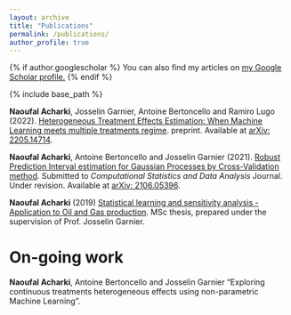 ```yaml
---
layout: archive
title: "Publications"
permalink: /publications/
author_profile: true
---
```


{% if author.googlescholar %}
  You can also find my articles on <u><a href="{{author.googlescholar}}">my Google Scholar profile</a>.</u>
{% endif %}

{% include base_path %}

**Naoufal Acharki**, Josselin Garnier, Antoine Bertoncello and Ramiro Lugo (2022). [Heterogeneous Treatment Effects Estimation: When Machine Learning meets multiple treatments regime](/files/Arxiv_Causal_Inference_multiple_treatments.pdf). preprint. Available at [arXiv: 2205.14714](https://arxiv.org/abs/2205.14714). 

**Naoufal Acharki**, Antoine Bertoncello and Josselin Garnier (2021). [Robust Prediction Interval estimation for Gaussian Processes by Cross-Validation method](/files/Elsevier_RPIE_method___revised_Arxiv.pdf). Submitted to *Computational Statistics and Data Analysis* Journal. Under revision. Available at [arXiv: 2106.05396](https://arxiv.org/abs/2106.05396).

**Naoufal Acharki** (2019) [Statistical learning and sensitivity analysis - Application to Oil and Gas production](/files/MMMEF_Thesis_Naoufal.pdf). MSc thesis, prepared under the supervision of Prof. Josselin Garnier.

On-going work
======
**Naoufal Acharki**, Antoine Bertoncello and Josselin Garnier “Exploring continuous treatments heterogeneous effects using non-parametric Machine Learning”.
